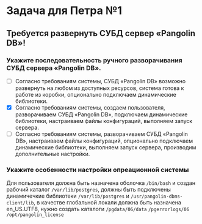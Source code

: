 # Задача для Петра №1  
## Требуется развернуть СУБД сервер «Pangolin DB»!  
  
### Укажите последовательность ручного разворачивания СУБД сервера «Pangolin DB».  
- [ ] Согласно требованиям системы, СУБД «Pangolin DB» возможно развернуть на любом из доступных ресурсов, система готова к работе из коробки, опционально подключаем динамические библиотеки.  
- [X] Согласно требованиям системы, создаем пользователя, разворачиваем СУБД «Pangolin DB», подключаем динамические библиотеки, настраиваем файлы конфигураций, выполняем запуск сервера.  
- [ ] Согласно требованиям системы, разворачиваем СУБД «Pangolin DB», настраиваем файлы конфигураций, опционально подключаем динамические библиотеки, выполняем запуск сервера, производим дополнительные настройки.  

### Укажите особенности настройки опреационной системы  
Для пользователя должна быть назначена оболочка `/bin/bash` и создан рабочий каталог `/var/lib/postgres`, должны быть подключены динамичечкие библиотеки `/var/lib/postgres` и `/usr/pangolin-dbms-client/lib`, в качестве глобальной локали должна быть назначена en_US.UTF8, нужно создать каталоги `/pgdata/06/data` `/pgerrorlogs/06` `/opt/pangolin_license`
